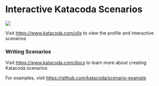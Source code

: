 # Interactive Katacoda Scenarios

[![](http://shields.katacoda.com/katacoda/ullx/count.svg)](https://www.katacoda.com/ullx "Get your profile on Katacoda.com")

Visit https://www.katacoda.com/ullx to view the profile and interactive scenarios

### Writing Scenarios
Visit https://www.katacoda.com/docs to learn more about creating Katacoda scenarios

For examples, visit https://github.com/katacoda/scenario-example
